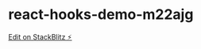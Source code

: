 # react-hooks-demo-m22ajg

[Edit on StackBlitz ⚡️](https://stackblitz.com/edit/react-hooks-demo-m22ajg)